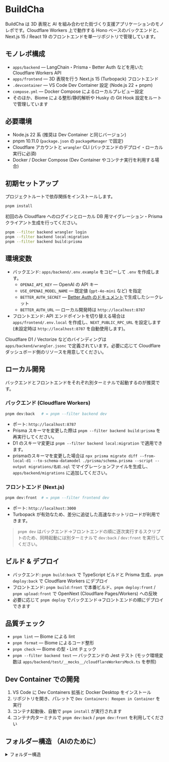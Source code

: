 # BuildCha

BuildCha は 3D 表現と AI を組み合わせた街づくり支援アプリケーションのモノレポです。Cloudflare Workers 上で動作する Hono ベースのバックエンドと、Next.js 15 / React 19 のフロントエンドを単一リポジトリで管理しています。

## モノレポ構成
- `apps/backend` — LangChain・Prisma・Better Auth などを用いた Cloudflare Workers API
- `apps/frontend` — 3D 表現を行う Next.js 15 (Turbopack) フロントエンド
- `.devcontainer` — VS Code Dev Container 設定 (Node.js 22 + pnpm)
- `compose.yml` — Docker Compose によるローカルプレビュー設定
- そのほか、Biome による整形/静的解析や Husky の Git Hook 設定をルートで管理しています

## 必要環境
- Node.js 22 系 (推奨は Dev Container と同じバージョン)
- pnpm 10.11.0 (`package.json` の `packageManager` で固定)
- Cloudflare アカウントと `wrangler` CLI (バックエンドのデプロイ・ローカル実行に必須)
- Docker / Docker Compose (Dev Container やコンテナ実行を利用する場合)


## 初期セットアップ
プロジェクトルートで依存関係をインストールします。

```bash
pnpm install
```

初回のみ Cloudflare へのログインとローカル DB 用マイグレーション・Prisma クライアント生成を行ってください。

```bash
pnpm --filter backend wrangler login
pnpm --filter backend local:migration
pnpm --filter backend build:prisma
```

## 環境変数
- バックエンド: `apps/backend/.env.example` をコピーして `.env` を作成します。
  - `OPENAI_API_KEY` — OpenAI の API キー
  - `USE_OPENAI_MODEL_NAME` — 既定値 (`gpt-4o-mini` など) を指定
  - `BETTER_AUTH_SECRET` — [Better Auth のドキュメント](https://www.better-auth.com/docs/installation#set-environment-variables)で生成したシークレット
  - `BETTER_AUTH_URL` — ローカル開発時は `http://localhost:8787`
- フロントエンド: API エンドポイントを切り替える場合は `apps/frontend/.env.local` を作成し、`NEXT_PUBLIC_RPC_URL` を設定します (未設定時は `http://localhost:8787` を自動使用します)。

Cloudflare D1 / Vectorize などのバインディングは `apps/backend/wrangler.jsonc` で定義されています。必要に応じて Cloudflare ダッシュボード側のリソースを用意してください。

## ローカル開発
バックエンドとフロントエンドをそれぞれ別ターミナルで起動するのが推奨です。

### バックエンド (Cloudflare Workers)
```bash
pnpm dev:back   # = pnpm --filter backend dev
```
- ポート: `http://localhost:8787`
- Prisma スキーマを変更した際は `pnpm --filter backend build:prisma` を再実行してください。
- D1 のスキーマ変更は `pnpm --filter backend local:migration` で適用できます。
- prismaのスキーマを変更した場合は `npx prisma migrate diff --from-local-d1 --to-schema-datamodel ./prisma/schema.prisma --script --output migrations/名前.sql` でマイグレーションファイルを生成し、`apps/backend/migrations` に追加してください。

### フロントエンド (Next.js)
```bash
pnpm dev:front  # = pnpm --filter frontend dev
```
- ポート: `http://localhost:3000`
- Turbopack が有効なため、差分に追従した高速なホットリロードが利用できます。

> `pnpm dev` はバックエンド→フロントエンドの順に逐次実行するスクリプトのため、同時起動には別ターミナルで `dev:back` / `dev:front` を実行してください。

## ビルド & デプロイ
- バックエンド: `pnpm build:back` で TypeScript ビルドと Prisma 生成、`pnpm deploy:back` で Cloudflare Workers にデプロイ
- フロントエンド: `pnpm build:front` で本番ビルド、`pnpm deploy:front` / `pnpm upload:front` で OpenNext (Cloudflare Pages/Workers) への反映
- 必要に応じて `pnpm deploy` でバックエンド→フロントエンドの順にデプロイできます

## 品質チェック
- `pnpm lint` — Biome による lint
- `pnpm format` — Biome によるコード整形
- `pnpm check` — Biome の型・Lint チェック
- `pnpm --filter backend test` — バックエンドの Jest テスト (モック環境変数は `apps/backend/test/__mocks__/cloudflareWorkersMock.ts` を参照)

## Dev Container での開発
1. VS Code に Dev Containers 拡張と Docker Desktop をインストール
2. リポジトリを開き、パレットで `Dev Containers: Reopen in Container` を実行
3. コンテナ起動後、自動で `pnpm install` が実行されます
4. コンテナ内ターミナルで `pnpm dev:back` / `pnpm dev:front` を利用してください



## フォルダー構造 （AIのために）
<details>

<summary>フォルダー構造</summary>

```
.
├── README.md
├── apps
│   ├── backend
│   │   ├── README.md
│   │   ├── dist
│   │   │   ├── ai
│   │   │   │   ├── chatBot.d.ts
│   │   │   │   ├── chatBot.js
│   │   │   │   ├── compareImages.d.ts
│   │   │   │   ├── compareImages.js
│   │   │   │   ├── create3DObject.d.ts
│   │   │   │   ├── create3DObject.js
│   │   │   │   ├── index.d.ts
│   │   │   │   ├── index.js
│   │   │   │   ├── roofAlignmentTool.d.ts
│   │   │   │   ├── roofAlignmentTool.js
│   │   │   │   ├── schemas.d.ts
│   │   │   │   ├── schemas.js
│   │   │   │   └── tools
│   │   │   │       ├── githubTools.d.ts
│   │   │   │       ├── githubTools.js
│   │   │   │       ├── index.d.ts
│   │   │   │       ├── index.js
│   │   │   │       ├── vectorSearchTool.d.ts
│   │   │   │       └── vectorSearchTool.js
│   │   │   ├── app.d.ts
│   │   │   ├── app.js
│   │   │   ├── client.d.ts
│   │   │   ├── client.js
│   │   │   ├── config.d.ts
│   │   │   ├── config.js
│   │   │   ├── lib
│   │   │   │   ├── auth.d.ts
│   │   │   │   ├── auth.js
│   │   │   │   ├── githubMcpClient.d.ts
│   │   │   │   ├── githubMcpClient.js
│   │   │   │   ├── prisma.d.ts
│   │   │   │   └── prisma.js
│   │   │   ├── map.d.ts
│   │   │   ├── map.js
│   │   │   ├── moc
│   │   │   │   ├── getAnswerObject.d.ts
│   │   │   │   └── getAnswerObject.js
│   │   │   ├── prisma
│   │   │   │   ├── schemas.d.ts
│   │   │   │   └── schemas.js
│   │   │   ├── quest.d.ts
│   │   │   ├── quest.js
│   │   │   ├── routes
│   │   │   │   ├── map.d.ts
│   │   │   │   ├── map.js
│   │   │   │   ├── object.d.ts
│   │   │   │   ├── object.js
│   │   │   │   ├── quest.d.ts
│   │   │   │   ├── quest.js
│   │   │   │   ├── user.d.ts
│   │   │   │   └── user.js
│   │   │   ├── user.d.ts
│   │   │   └── user.js
│   │   ├── generated
│   │   │   └── prisma
│   │   │       ├── client.d.ts
│   │   │       ├── client.js
│   │   │       ├── default.d.ts
│   │   │       ├── default.js
│   │   │       ├── edge.d.ts
│   │   │       ├── edge.js
│   │   │       ├── index-browser.js
│   │   │       ├── index.d.ts
│   │   │       ├── index.js
│   │   │       ├── libquery_engine-darwin-arm64.dylib.node
│   │   │       ├── libquery_engine-linux-arm64-openssl-3.0.x.so.node
│   │   │       ├── libquery_engine-linux-musl-arm64-openssl-3.0.x.so.node
│   │   │       ├── package.json
│   │   │       ├── query_engine_bg.js
│   │   │       ├── query_engine_bg.wasm
│   │   │       ├── runtime
│   │   │       │   ├── edge-esm.js
│   │   │       │   ├── edge.js
│   │   │       │   ├── index-browser.d.ts
│   │   │       │   ├── index-browser.js
│   │   │       │   ├── library.d.ts
│   │   │       │   ├── library.js
│   │   │       │   ├── react-native.js
│   │   │       │   ├── wasm-compiler-edge.js
│   │   │       │   └── wasm-engine-edge.js
│   │   │       ├── schema.prisma
│   │   │       ├── wasm-edge-light-loader.mjs
│   │   │       ├── wasm-worker-loader.mjs
│   │   │       ├── wasm.d.ts
│   │   │       └── wasm.js
│   │   ├── images
│   │   ├── jest.config.js
│   │   ├── migrations
│   │   │   ├── 0001_initial.sql
│   │   │   ├── 0002_create_tables.sql
│   │   │   └── 0003_update_table.sql
│   │   ├── package.json
│   │   ├── prisma
│   │   │   └── schema.prisma
│   │   ├── src
│   │   │   ├── ai
│   │   │   │   ├── chatBot.ts
│   │   │   │   ├── compareImages.ts
│   │   │   │   ├── create3DObject.ts
│   │   │   │   ├── index.ts
│   │   │   │   ├── schemas.ts
│   │   │   │   └── tools
│   │   │   │       ├── githubTools.ts
│   │   │   │       ├── index.ts
│   │   │   │       └── vectorSearchTool.ts
│   │   │   ├── app.ts
│   │   │   ├── client.ts
│   │   │   ├── config.ts
│   │   │   ├── lib
│   │   │   │   ├── auth.ts
│   │   │   │   └── prisma.ts
│   │   │   ├── moc
│   │   │   │   └── getAnswerObject.ts
│   │   │   ├── prisma
│   │   │   │   └── schemas.ts
│   │   │   └── routes
│   │   │       ├── map.ts
│   │   │       ├── object.ts
│   │   │       ├── quest.ts
│   │   │       └── user.ts
│   │   ├── test
│   │   │   ├── __mocks__
│   │   │   │   └── cloudflareWorkersMock.ts
│   │   │   └── createObject.test.ts
│   │   ├── tsconfig.json
│   │   ├── worker-configuration.d.ts
│   │   └── wrangler.jsonc
│   └── frontend
│       ├── Dockerfile
│       ├── README.md
│       ├── app
│       │   ├── chatbot
│       │   │   └── page.tsx
│       │   ├── favicon.ico
│       │   ├── globals.css
│       │   ├── layout.tsx
│       │   ├── page.tsx
│       │   ├── quests
│       │   │   ├── complete
│       │   │   │   └── page.tsx
│       │   │   ├── detail
│       │   │   │   └── page.tsx
│       │   │   ├── layout.tsx
│       │   │   ├── page.tsx
│       │   │   └── position
│       │   │       └── page.tsx
│       │   └── start
│       │       └── page.tsx
│       ├── cloudflare-env.d.ts
│       ├── components
│       │   ├── auth
│       │   │   └── authInitializer.tsx
│       │   ├── layout
│       │   │   ├── bgSky.tsx
│       │   │   └── myTown.tsx
│       │   └── ui
│       │       ├── avatar.tsx
│       │       ├── badge.tsx
│       │       ├── button.tsx
│       │       ├── dialog.tsx
│       │       ├── input-group.tsx
│       │       ├── input.tsx
│       │       ├── label.tsx
│       │       ├── progress.tsx
│       │       ├── scroll-area.tsx
│       │       ├── sonner.tsx
│       │       ├── spinner.tsx
│       │       └── textarea.tsx
│       ├── components.json
│       ├── features
│       │   ├── auth
│       │   │   ├── components
│       │   │   │   ├── authenticatedProfileDialog.tsx
│       │   │   │   ├── profileSection.tsx
│       │   │   │   ├── signInButton.tsx
│       │   │   │   ├── signInForm.tsx
│       │   │   │   └── userProfileCard.tsx
│       │   │   └── hooks
│       │   │       └── useSignIn.ts
│       │   ├── chatbot
│       │   │   └── components
│       │   │       └── chatBotPanel.tsx
│       │   ├── quest
│       │   │   └── components
│       │   │       ├── chat.tsx
│       │   │       └── questCard.tsx
│       │   └── world3d
│       │       ├── components
│       │       │   ├── ground.tsx
│       │       │   ├── hoverGuide.tsx
│       │       │   ├── resultObject.tsx
│       │       │   ├── rotationControl.tsx
│       │       │   ├── sceneSetup.tsx
│       │       │   └── selectPosition.tsx
│       │       ├── hooks
│       │       │   ├── useGetMaps.ts
│       │       │   └── useObjectPlacement.ts
│       │       └── utils
│       │           ├── buildingCalculations.ts
│       │           └── buildingRotation.ts
│       ├── hooks
│       │   └── useDeviceDetection.ts
│       ├── lib
│       │   ├── auth-client.ts
│       │   ├── rpc-client.ts
│       │   ├── text-shadow.ts
│       │   └── utils.ts
│       ├── next-env.d.ts
│       ├── next.config.ts
│       ├── open-next.config.ts
│       ├── package.json
│       ├── postcss.config.mjs
│       ├── public
│       │   ├── AICharacter.png
│       │   └── house.png
│       ├── stores
│       │   ├── authStore.ts
│       │   ├── index.ts
│       │   └── objectStore.ts
│       ├── tsconfig.json
│       ├── types
│       │   └── index.ts
│       └── wrangler.jsonc
├── biome.json
├── compose.yml
├── package.json
├── pnpm-lock.yaml
├── pnpm-workspace.yaml
└── tree.txt
```
</details>